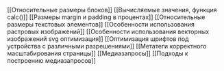 [[Относительные размеры блоков]]
[[Вычисляемые значения, функция calc()]]
[[Размеры margin и padding в процентах]]
[[Относительные размеры текстовых элементов]]
[[Особенности использования растровых изображений]]
[[Особенности использования векторных изображений svg оптимизация]]
[[Оптимизация шрифтов под устройства с различными разрешениями]]
[[Метатеги корректного масштабирования страницы]]
[[Медиазапросы]]
[[Подходы к построению медиазапросов]]